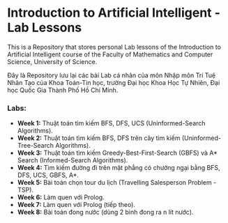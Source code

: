 # Introduction to Artificial Intelligent - Lab Lessons

This is a Repository that stores personal Lab lessons of the Introduction to Artificial Intelligent course of the Faculty of Mathematics and Computer Science, University of Science.

Đây là Repository lưu lại các bài Lab cá nhân của môn Nhập môn Trí Tuệ Nhân Tạo của Khoa Toán-Tin học, trường Đại học Khoa Học Tự Nhiên, Đại học Quốc Gia Thành Phố Hồ Chí Minh.

### Labs:
- **Week 1:** Thuật toán tìm kiếm BFS, DFS, UCS (Uninformed-Search Algorithms).
- **Week 2:** Thuật toán tìm kiếm BFS, DFS trên cây tìm kiếm (Uninformed-Tree-Search Algorithms).
- **Week 3:** Thuật toán tìm kiếm Greedy-Best-First-Search (GBFS) và A* Search (Informed-Search Algorithms).
- **Week 4:** Tìm kiếm đường đi trên mặt phẳng có chướng ngại bằng BFS, DFS, UCS, GBFS, A*.
- **Week 5:** Bài toán chọn tour du lịch (Travelling Salesperson Problem - TSP).
- **Week 6:** Làm quen với Prolog.
- **Week 7:** Làm quen với Prolog (tiếp theo).
- **Week 8:** Bài toán đong nước (dùng 2 bình đong ra n lít nước).
